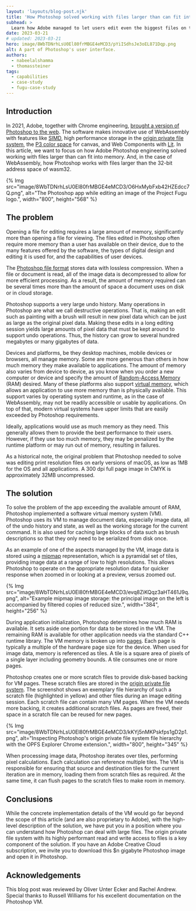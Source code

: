 ```yaml
---
layout: 'layouts/blog-post.njk'
title: 'How Photoshop solved working with files larger than can fit into memory'
subhead: >
  Learn how Adobe managed to let users edit even the biggest files on the web version of its iconic Photoshop app.
date: 2023-03-21
# updated: 2023-03-21
hero: image/8WbTDNrhLsU0El80frMBGE4eMCD3/pYiISdhsJe3oEL871Dqp.png
alt: A part of Photoshop's user interface.
authors:
  - nabeelalshamma
  - thomassteiner
tags:
  - capabilities
  - case-study
  - fugu-case-study
---
```


## Introduction

In 2021, Adobe, together with Chrome engineering, [brought a version of Photoshop to the web](https://web.dev/ps-on-the-web/). The software makes innovative use of WebAssembly with features like [SIMD](https://v8.dev/features/simd), high performance storage in the [origin private file system](/articles/file-system-access/#accessing-the-origin-private-file-system), the [P3 color space](https://developer.mozilla.org/docs/Web/API/HTMLCanvasElement/getContext#colorspace) for canvas, and Web Components with [Lit](https://lit.dev/). In this article, we want to focus on how Adobe Photoshop engineering solved working with files larger than can fit into memory. And, in the case of WebAssembly, how Photoshop works with files larger than the 32-bit address space of wasm32.

{% Img src="image/8WbTDNrhLsU0El80frMBGE4eMCD3/O6HxMybFxb42HZEdcc7Q.png", alt="The Photoshop app while editing an image of the Project Fugu logo.", width="800", height="568" %}

## The problem

Opening a file for editing requires a large amount of memory, significantly more than opening a file for viewing. The files edited in Photoshop often require more memory than a user has available on their device, due to the many features offered by the software, the types of digital design and editing it is used for, and the capabilities of user devices.

The [Photoshop file format](https://helpx.adobe.com/photoshop/using/file-formats.html#photoshop_format_psd) stores data with lossless compression. When a file or document is read, all of the image data is decompressed to allow for more efficient processing. As a result, the amount of memory required can be several times more than the amount of space a document uses on disk or in cloud storage.

Photoshop supports a very large undo history. Many operations in Photoshop are what we call destructive operations. That is, making an edit such as painting with a brush will result in new pixel data which can be just as large as the original pixel data. Making these edits in a long editing session yields large amounts of pixel data that must be kept around to support undo operations. Thus, the history can grow to several hundred megabytes or many gigabytes of data.

Devices and platforms, be they desktop machines, mobile devices or browsers, all manage memory. Some are more generous than others in how much memory they make available to applications. The amount of memory also varies from device to device, as you know when you order a new computer or device and specify the amount of [Random-Access Memory](https://en.wikipedia.org/wiki/Random-access_memory) (RAM) desired. Many of these platforms also support [virtual memory](https://en.wikipedia.org/wiki/Virtual_memory), which allows an application to use more memory than is physically available. This support varies by operating system and runtime, as in the case of WebAssembly, may not be readily accessible or usable by applications. On top of that, modern virtual systems have upper limits that are easily exceeded by Photoshop requirements.

Ideally, applications would use as much memory as they need. This generally allows them to provide the best performance to their users. However, if they use too much memory, they may be penalized by the runtime platform or may run out of memory, resulting in failures.

As a historical note, the original problem that Photoshop needed to solve was editing print resolution files on early versions of macOS, as low as 1MB for the OS and all applications. A 300 dpi full page image in CMYK is approximately 32MB uncompressed.

## The solution

To solve the problem of the app exceeding the available amount of RAM, Photoshop implemented a software virtual memory system (VM). Photoshop uses its VM to manage document data, especially image data, all of the undo history and state, as well as the working storage for the current command. It is also used for caching large blocks of data such as brush descriptions so that they only need to be serialized from disk once.

As an example of one of the aspects managed by the VM, image data is stored using a [mipmap](https://en.wikipedia.org/wiki/Mipmap) representation, which is a pyramidal set of tiles, providing image data at a range of low to high resolutions. This allows Photoshop to operate on the appropriate resolution data for quicker response when zoomed in or looking at a preview, versus zoomed out.

{% Img src="image/8WbTDNrhLsU0El80frMBGE4eMCD3/evq8ZiKQqz3aHT461J9q.png", alt="Example mipmap image storage: the principal image on the left is accompanied by filtered copies of reduced size.", width="384", height="256" %}

During application initialization, Photoshop determines how much RAM is available. It sets aside one portion for data to be stored in the VM. The remaining RAM is available for other application needs via the standard C++ runtime library. The VM memory is broken up into [pages](https://en.wikipedia.org/wiki/Page_(computer_memory)). Each page is typically a multiple of the hardware page size for the device. When used for image data, memory is referenced as tiles. A tile is a square area of pixels of a single layer including geometry bounds. A tile consumes one or more pages.

Photoshop creates one or more scratch files to provide disk-based backing for VM pages. These scratch files are stored in the [origin private file system](/articles/file-system-access/#accessing-the-origin-private-file-system). The screenshot shows an exemplary file hierarchy of such a scratch file (highlighted in yellow) and other files during an image editing session. Each scratch file can contain many VM pages. When the VM needs more backing, it creates additional scratch files. As pages are freed, their space in a scratch file can be reused for new pages.
​​

{% Img src="image/8WbTDNrhLsU0El80frMBGE4eMCD3/kKYj5nMKPskfps1gD2p1.png", alt="Inspecting Photoshop's origin private file system file hierarchy with the OPFS Explorer Chrome extension.", width="800", height="345" %}

When processing image data, Photoshop iterates over tiles, performing pixel calculations. Each calculation can reference multiple tiles. The VM is responsible for ensuring that source and destination tiles for the current iteration are in memory, loading them from scratch files as required. At the same time, it can flush pages to the scratch files to make room in memory.

## Conclusions

While the concrete implementation details of the VM would go far beyond the scope of this article (and are also proprietary to Adobe), with the high-level description of the solution, we have put you in a position where you can understand how Photoshop can deal with large files. The origin private file system with its highly performant read and write access to files is a key component of the solution. If you have an Adobe Creative Cloud subscription, we invite you to download this $n gigabyte Photoshop image and open it in Photoshop.

## Acknowledgements

This blog post was reviewed by Oliver Unter Ecker and Rachel Andrew. Special thanks to Russell Williams for his excellent documentation on the Photoshop VM.
